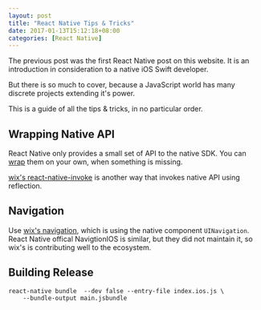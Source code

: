 ```yaml
---
layout: post
title: "React Native Tips & Tricks"
date: 2017-01-13T15:12:18+08:00
categories: [React Native]
---
```


The previous post was the first React Native post on this website. It is an introduction in consideration to a native iOS Swift developer.

But there is so much to cover, because a JavaScript world has many discrete projects extending it's power.

This is a guide of all the tips & tricks, in no particular order.

## Wrapping Native API

React Native only provides a small set of API to the native SDK. You can [wrap](https://facebook.github.io/react-native/docs/native-modules-ios.html) them on your own, when something is missing.

[wix's react-native-invoke](https://github.com/wix/react-native-invoke) is another way that invokes native API using reflection.


## Navigation

Use [wix's navigation](https://github.com/wix/react-native-navigation/), which is using the native component `UINavigation`. React Native offical NavigtionIOS is similar, but they did not maintain it, so wix's is contributing well to the ecosystem.


## Building Release

    react-native bundle  --dev false --entry-file index.ios.js \
        --bundle-output main.jsbundle